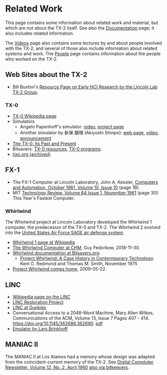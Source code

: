 # Related Work

This page contains some information about related work and material,
but which are not about the TX-2 itself.  See also the
[Documentation](documentation) page; it also includes related
information.

The [Videos](videos) page also contains some lectures by and about
people involved with the TX-2, and several of those also include
information about related systems and work.  The [People](people) page
contains information about the people who worked on the TX-2.

## Web Sites about the TX-2

- Bill Buxton's [Resource Page on Early HCI Research by the Lincoln
  Lab TX-2 Group](https://www.billbuxton.com/Lincoln.html).

### TX-0

- [TX-0 Wikipedia page](https://en.wikipedia.org/wiki/TX-0)
- Simulators
   - Angelo Papenhoff's simulator:
     [video](https://www.youtube.com/watch?v=cs0spdmnaag), [project
     page](https://hackaday.io/project/191985-blincolnlights-18)
   - Another simulator by 新保 顕理 (Akiyoshi Shinpo): [web
     page](https://www.wizforest.com/tech/tx-0/),
     [video](https://www.youtube.com/watch?v=w5NK6d4GX9A),
     [announcement](https://www.wizforest.com/diary/130710.html)
- [The TX-0: Its Past and
  Present](https://web.archive.org/web/20020426085021/http://ed-thelen.org/comp-hist/TheCompMusRep/TCMR-V08.html)
- Bitsavers: [TX-0 resources](http://www.bitsavers.org/pdf/mit/tx-0/),
  [TX-0 programs](http://www.bitsavers.org/bits/MIT/tx-0/).
- [tixo.org
  (archived)](https://web.archive.org/web/20110722041750/http://tixo.org/welcome)

## FX-1

- The FX-1 Computer at Lincoln Laboratory, John A, Kessler, [Computers
  and Automation, October 1961, Volume 10, Issue
  10](https://archive.org/details/sim_computers-and-people_1961-10_10_10/page/1B/mode/1up)
  (page 1B).
- MIT [Technology Review, Volume 64 Issue 1, November
  1961](https://archive.org/details/MIT-Technology-Review-1961-11/page/n32/mode/1up)
  (page 30): This Year's Fastest Computer.

### Whirlwind

The Whirlwind project at Lincoln Laboratory developed the Whirlwind 1
computer, the predecessor of the TX-0 and TX-2.  The Whirlwind 2
evolved into the [United States Air Force SAGE air defense
system](https://en.wikipedia.org/wiki/Semi-Automatic_Ground_Environment).


-  [Whirlwind 1 page at Wikipedia](https://en.wikipedia.org/wiki/Whirlwind_I)
-  [The Whirlwind Computer at
   CHM](https://computerhistory.org/blog/the-whirlwind-computer-at-chm/),
   Guy Fedorkow, 2018-11-30.
-  [Whirlwind documentation at Bitsavers.org](http://www.bitsavers.org/pdf/mit/whirlwind/).
   - [Project Whirlwind: A Case History in Contermporary
     Technology](https://archive.org/details/bitsavers_mitwhirlwijectWhirlwindACaseHistoryInContemporaryT_14582082). Kent
     C. Redmond and Thomas M. Smith, November 1975
-  [Project Whirlwind comes home](https://news.mit.edu/2009/whirlwind-0522), 2009-05-22.

## LINC

-   [Wikipedia page on the LINC](https://en.wikipedia.org/wiki/LINC)
-   [LINC Restoration Project](https://www.digibarn.com/stories/linc/)
-   [LINC at Gunkies](https://gunkies.org/wiki/LINC)
-   Conversational Access to a 2048-Word Machine, Mary Allen Wilkes,
    Communications of the ACM, Volume 13, Issue 7 Pages
    407 - 414. https://doi.org/10.1145/362686.362690. [pdf](https://www.digibarn.com/stories/linc/documents/LINC-Mary-Allen-Wilkes/Conversational-Access-CACM-1970.pdf)
-   [Emulator by Lars
    Brinkhoff](https://github.com/larsbrinkhoff/open-simh/tree/lars/linc/linc)

## MANIAC II

The MANIAC II at Los Alamos had a memory whose design was adapted from
the coincident-current memory of the TX-2.  See [Digital Comptuter
Newsletter, Volume 12,
No. 2, April 1960](https://archive.org/details/DTIC_AD0694660) [also
via bitkeepers](https://archive.org/details/bitsavers_onrDigitaligitalComputerNewsletterV12N02Apr60_1234449/mode/2up).
